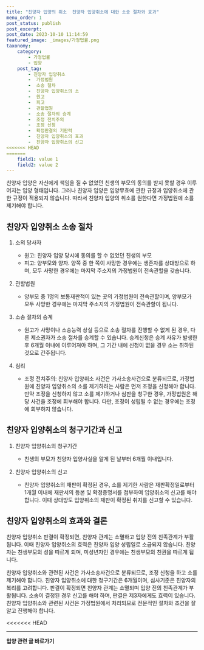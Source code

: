 ```yaml
---
title: "친양자 입양의 취소  친양자 입양취소에 대한 소송 절차와 효과"
menu_order: 1
post_status: publish
post_excerpt: 
post_date: 2023-10-10 11:14:59
featured_image: _images/가정법률.png
taxonomy:
    category:
        - 가정법률
        - 입양
    post_tag:
        - 친양자 입양취소
        -  가정법원
        -  소송 절차
        -  친양자 입양취소의 소
        -  원고
        -  피고
        -  관할법원
        -  소송 절차의 승계
        -  조정 전치주의
        -  조정 신청
        -  확정판결의 기판력
        -  친양자 입양취소의 효과
        -  친양자 입양취소의 신고
<<<<<<< HEAD
=======
    field1: value 1
    field2: value 2
---
```



친양자 입양은 자신에게 책임을 질 수 없었던 친생의 부모의 동의를 받지 못할 경우 이루어지는 입양 형태입니다. 그러나 친양자 입양은 입양무효에 관한 규정과 입양취소에 관한 규정이 적용되지 않습니다. 따라서 친양자 입양의 취소를 원한다면 가정법원에 소를 제기해야 합니다.

## 친양자 입양취소 소송 절차

1. 소의 당사자
   - 원고: 친양자 입양 당시에 동의를 할 수 없었던 친생의 부모
   - 피고: 양부모와 양자. 양쪽 중 한 쪽이 사망한 경우에는 생존자를 상대방으로 하며, 모두 사망한 경우에는 마지막 주소지의 가정법원이 전속관할을 갖습니다.

2. 관할법원
   - 양부모 중 1명의 보통재판적이 있는 곳의 가정법원이 전속관할이며, 양부모가 모두 사망한 경우에는 마지막 주소지의 가정법원이 전속관할이 됩니다.

3. 소송 절차의 승계
   - 원고가 사망이나 소송능력 상실 등으로 소송 절차를 진행할 수 없게 된 경우, 다른 제소권자가 소송 절차를 승계할 수 있습니다. 승계신청은 승계 사유가 발생한 후 6개월 이내에 이루어져야 하며, 그 기간 내에 신청이 없을 경우 소는 취하된 것으로 간주됩니다.

4. 심리
   - 조정 전치주의: 친양자 입양취소 사건은 가사소송사건으로 분류되므로, 가정법원에 친양자 입양취소의 소를 제기하려는 사람은 먼저 조정을 신청해야 합니다. 만약 조정을 신청하지 않고 소를 제기하거나 심판을 청구한 경우, 가정법원은 해당 사건을 조정에 회부해야 합니다. 다만, 조정이 성립될 수 없는 경우에는 조정에 회부하지 않습니다.

## 친양자 입양취소의 청구기간과 신고

1. 친양자 입양취소의 청구기간
   - 친생의 부모가 친양자 입양사실을 알게 된 날부터 6개월 이내입니다.

2. 친양자 입양취소의 신고
   - 친양자 입양취소의 재판이 확정된 경우, 소를 제기한 사람은 재판확정일로부터 1개월 이내에 재판서의 등본 및 확정증명서를 첨부하여 입양취소의 신고를 해야 합니다. 이때 상대방도 입양취소의 재판이 확정된 취지를 신고할 수 있습니다.

## 친양자 입양취소의 효과와 결론

친양자 입양취소 판결이 확정되면, 친양자 관계는 소멸하고 입양 전의 친족관계가 부활됩니다. 이때 친양자 입양취소의 효력은 친양자 입양 성립일로 소급되지 않습니다. 친양자는 친생부모의 성을 따르게 되며, 미성년자인 경우에는 친생부모의 친권을 따르게 됩니다.

친양자 입양취소와 관련된 사건은 가사소송사건으로 분류되므로, 조정 신청을 하고 소를 제기해야 합니다. 친양자 입양취소에 대한 청구기간은 6개월이며, 심사기준은 친양자의 복리를 고려합니다. 판결이 확정되면 친양자 관계는 소멸되며 입양 전의 친족관계가 부활됩니다. 소송이 결정된 경우 신고를 해야 하며, 판결은 제3자에게도 효력이 있습니다. 친양자 입양취소와 관련된 사건은 가정법원에서 처리되므로 전문적인 절차와 조건을 잘 알고 진행해야 합니다.






















<<<<<<< HEAD


<!-- wp:separator -->
<hr class="wp-block-separator has-alpha-channel-opacity"/>
<!-- /wp:separator -->

<!-- wp:group {"backgroundColor":"base","layout":{"type":"constrained"}} -->
<div class="wp-block-group has-base-background-color has-background"><!-- wp:paragraph {"align":"center","fontSize":"large"} -->
<p class="has-text-align-center has-large-font-size"><strong>입양 관련 글 바로가기</strong></p>
<!-- /wp:paragraph -->


<!-- wp:latest-posts
{"categories":[{"id":1407,"count":19,"description":"","link":"https://uknowlaw.com/category/%ec%9e%85%ec%96%91/","name":"입양","slug":"입양","taxonomy":"category","parent":0,"meta":[],"_links":{"self":[{"href":"https://uknowlaw.com/wp-json/wp/v2/categories/1407"}],"collection":[{"href":"https://uknowlaw.com/wp-json/wp/v2/categories"}],"about":[{"href":"https://uknowlaw.com/wp-json/wp/v2/taxonomies/category"}],"wp:post_type":[{"href":"https://uknowlaw.com/wp-json/wp/v2/posts?categories=1407"}],"curies":[{"name":"wp","href":"https://api.w.org/{rel}","templated":true}]}}],"postsToShow":100,"excerptLength":28,"postLayout":"grid","columns":2,"featuredImageAlign":"left","featuredImageSizeSlug":"large","fontSize":"medium"} /--></div>
<!-- /wp:group -->